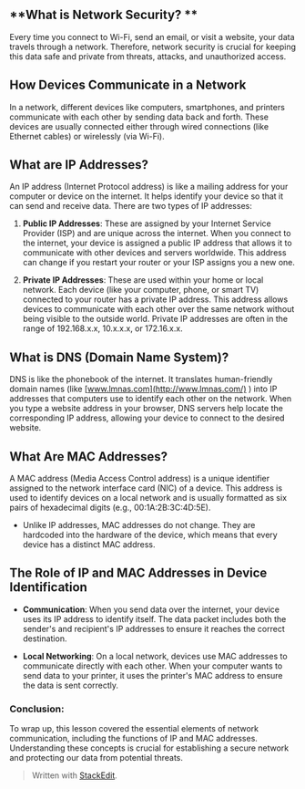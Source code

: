 

## **What is Network Security? **
Every time you connect to Wi-Fi, send an email, or visit a website, your data travels through a network. Therefore, network security is crucial for keeping this data safe and private from threats, attacks, and unauthorized access.

## **How Devices Communicate in a Network**  
In a network, different devices like computers, smartphones, and printers communicate with each other by sending data back and forth. These devices are usually connected either through wired connections (like Ethernet cables) or wirelessly (via Wi-Fi).

## **What are IP Addresses?**  
An IP address (Internet Protocol address) is like a mailing address for your computer or device on the internet. It helps identify your device so that it can send and receive data. There are two types of IP addresses:

1.  **Public IP Addresses**: These are assigned by your Internet Service Provider (ISP) and are unique across the internet. When you connect to the internet, your device is assigned a public IP address that allows it to communicate with other devices and servers worldwide. This address can change if you restart your router or your ISP assigns you a new one.
    
2.  **Private IP Addresses**: These are used within your home or local network. Each device (like your computer, phone, or smart TV) connected to your router has a private IP address. This address allows devices to communicate with each other over the same network without being visible to the outside world. Private IP addresses are often in the range of 192.168.x.x, 10.x.x.x, or 172.16.x.x.
    

## **What is DNS (Domain Name System)?**  
DNS is like the phonebook of the internet. It translates human-friendly domain names (like [www.lmnas.com](http://www.lmnas.com/) ) into IP addresses that computers use to identify each other on the network. When you type a website address in your browser, DNS servers help locate the corresponding IP address, allowing your device to connect to the desired website.

## **What Are MAC Addresses?**  
A MAC address (Media Access Control address) is a unique identifier assigned to the network interface card (NIC) of a device. This address is used to identify devices on a local network and is usually formatted as six pairs of hexadecimal digits (e.g., 00:1A:2B:3C:4D:5E).

-   Unlike IP addresses, MAC addresses do not change. They are hardcoded into the hardware of the device, which means that every device has a distinct MAC address.
    

## **The Role of IP and MAC Addresses in Device Identification**

-   **Communication**: When you send data over the internet, your device uses its IP address to identify itself. The data packet includes both the sender's and recipient's IP addresses to ensure it reaches the correct destination.
    
-   **Local Networking**: On a local network, devices use MAC addresses to communicate directly with each other. When your computer wants to send data to your printer, it uses the printer's MAC address to ensure the data is sent correctly.
    

  
  

### **Conclusion:**

To wrap up, this lesson covered the essential elements of network communication, including the functions of IP and MAC addresses. Understanding these concepts is crucial for establishing a secure network and protecting our data from potential threats.
> Written with [StackEdit](https://stackedit.io/).
<!--stackedit_data:
eyJoaXN0b3J5IjpbLTM5OTE2MTQ1MSw3MzA5OTgxMTZdfQ==
-->